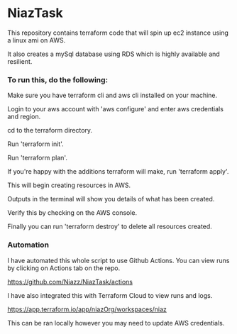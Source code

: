 # NiazTask


This repository contains terraform code that will spin up ec2 instance using a linux ami on AWS.

It also creates a mySql database using RDS which is highly available and resilient.

### To run this, do the following:

Make sure you have terraform cli and aws cli installed on your machine.

Login to your aws account with 'aws configure' and enter aws credentials and region.

cd to the terraform directory.

Run 'terraform init'.

Run 'terraform plan'.

If you're happy with the additions terraform will make, run 'terraform apply'.

This will begin creating resources in AWS. 

Outputs in the terminal will show you details of what has been created.

Verify this by checking on the AWS console.

Finally you can run 'terraform destroy' to delete all resources created.

### Automation
I have automated this whole script to use Github Actions. You can view runs by clicking on Actions tab on the repo.

https://github.com/Niazz/NiazTask/actions

I have also integrated this with Terraform Cloud to view runs and logs.

https://app.terraform.io/app/niazOrg/workspaces/niaz

This can be ran locally however you may need to update AWS credentials.
